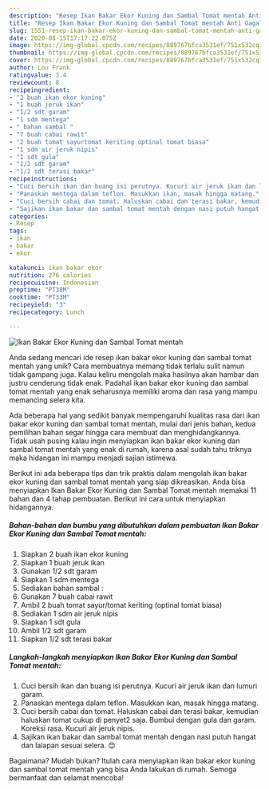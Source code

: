 ```yaml
---
description: "Resep Ikan Bakar Ekor Kuning dan Sambal Tomat mentah Anti Gagal"
title: "Resep Ikan Bakar Ekor Kuning dan Sambal Tomat mentah Anti Gagal"
slug: 1551-resep-ikan-bakar-ekor-kuning-dan-sambal-tomat-mentah-anti-gagal
date: 2020-08-15T17:17:22.075Z
image: https://img-global.cpcdn.com/recipes/889767bfca3531ef/751x532cq70/ikan-bakar-ekor-kuning-dan-sambal-tomat-mentah-foto-resep-utama.jpg
thumbnail: https://img-global.cpcdn.com/recipes/889767bfca3531ef/751x532cq70/ikan-bakar-ekor-kuning-dan-sambal-tomat-mentah-foto-resep-utama.jpg
cover: https://img-global.cpcdn.com/recipes/889767bfca3531ef/751x532cq70/ikan-bakar-ekor-kuning-dan-sambal-tomat-mentah-foto-resep-utama.jpg
author: Lou Frank
ratingvalue: 3.4
reviewcount: 8
recipeingredient:
- "2 buah ikan ekor kuning"
- "1 buah jeruk ikan"
- "1/2 sdt garam"
- "1 sdm mentega"
- " bahan sambal "
- "7 buah cabai rawit"
- "2 buah tomat sayurtomat keriting optinal tomat biasa"
- "1 sdm air jeruk nipis"
- "1 sdt gula"
- "1/2 sdt garam"
- "1/2 sdt terasi bakar"
recipeinstructions:
- "Cuci bersih ikan dan buang isi perutnya. Kucuri air jeruk ikan dan lumuri garam."
- "Panaskan mentega dalam teflon. Masukkan ikan, masak hingga matang."
- "Cuci bersih cabai dan tomat. Haluskan cabai dan terasi bakar, kemudian haluskan tomat cukup di penyet2 saja. Bumbui dengan gula dan garam. Koreksi rasa. Kucuri air jeruk nipis."
- "Sajikan ikan bakar dan sambal tomat mentah dengan nasi putuh hangat dan lalapan sesuai selera. 😊"
categories:
- Resep
tags:
- ikan
- bakar
- ekor

katakunci: ikan bakar ekor 
nutrition: 276 calories
recipecuisine: Indonesian
preptime: "PT38M"
cooktime: "PT33M"
recipeyield: "3"
recipecategory: Lunch

---
```



![Ikan Bakar Ekor Kuning dan Sambal Tomat mentah](https://img-global.cpcdn.com/recipes/889767bfca3531ef/751x532cq70/ikan-bakar-ekor-kuning-dan-sambal-tomat-mentah-foto-resep-utama.jpg)

Anda sedang mencari ide resep ikan bakar ekor kuning dan sambal tomat mentah yang unik? Cara membuatnya memang tidak terlalu sulit namun tidak gampang juga. Kalau keliru mengolah maka hasilnya akan hambar dan justru cenderung tidak enak. Padahal ikan bakar ekor kuning dan sambal tomat mentah yang enak seharusnya memiliki aroma dan rasa yang mampu memancing selera kita.



Ada beberapa hal yang sedikit banyak mempengaruhi kualitas rasa dari ikan bakar ekor kuning dan sambal tomat mentah, mulai dari jenis bahan, kedua pemilihan bahan segar hingga cara membuat dan menghidangkannya. Tidak usah pusing kalau ingin menyiapkan ikan bakar ekor kuning dan sambal tomat mentah yang enak di rumah, karena asal sudah tahu triknya maka hidangan ini mampu menjadi sajian istimewa.


Berikut ini ada beberapa tips dan trik praktis dalam mengolah ikan bakar ekor kuning dan sambal tomat mentah yang siap dikreasikan. Anda bisa menyiapkan Ikan Bakar Ekor Kuning dan Sambal Tomat mentah memakai 11 bahan dan 4 tahap pembuatan. Berikut ini cara untuk menyiapkan hidangannya.

<!--inarticleads1-->

##### Bahan-bahan dan bumbu yang dibutuhkan dalam pembuatan Ikan Bakar Ekor Kuning dan Sambal Tomat mentah:

1. Siapkan 2 buah ikan ekor kuning
1. Siapkan 1 buah jeruk ikan
1. Gunakan 1/2 sdt garam
1. Siapkan 1 sdm mentega
1. Sediakan  bahan sambal :
1. Gunakan 7 buah cabai rawit
1. Ambil 2 buah tomat sayur/tomat keriting (optinal tomat biasa)
1. Sediakan 1 sdm air jeruk nipis
1. Siapkan 1 sdt gula
1. Ambil 1/2 sdt garam
1. Siapkan 1/2 sdt terasi bakar




<!--inarticleads2-->

##### Langkah-langkah menyiapkan Ikan Bakar Ekor Kuning dan Sambal Tomat mentah:

1. Cuci bersih ikan dan buang isi perutnya. Kucuri air jeruk ikan dan lumuri garam.
1. Panaskan mentega dalam teflon. Masukkan ikan, masak hingga matang.
1. Cuci bersih cabai dan tomat. Haluskan cabai dan terasi bakar, kemudian haluskan tomat cukup di penyet2 saja. Bumbui dengan gula dan garam. Koreksi rasa. Kucuri air jeruk nipis.
1. Sajikan ikan bakar dan sambal tomat mentah dengan nasi putuh hangat dan lalapan sesuai selera. 😊




Bagaimana? Mudah bukan? Itulah cara menyiapkan ikan bakar ekor kuning dan sambal tomat mentah yang bisa Anda lakukan di rumah. Semoga bermanfaat dan selamat mencoba!
